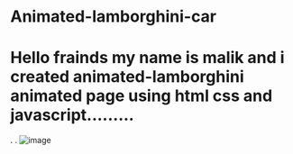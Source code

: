 # Animated-lamborghini-car
# Hello frainds my name is malik and i created animated-lamborghini animated page using html css and javascript.........
.
.
![image](https://github.com/user-attachments/assets/fa09e3d5-2419-4e1b-946d-c5dc1db818cc)
